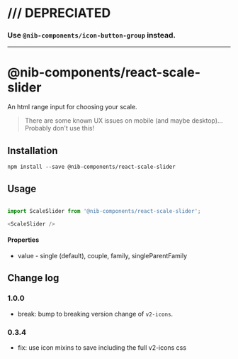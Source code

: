 # /// DEPRECIATED 
### Use `@nib-components/icon-button-group` instead.

---

# @nib-components/react-scale-slider

An html range input for choosing your scale.

> There are some known UX issues on mobile (and maybe desktop)... Probably don't use this!

## Installation

    npm install --save @nib-components/react-scale-slider

## Usage

```javascript

import ScaleSlider from '@nib-components/react-scale-slider';

<ScaleSlider />

```

#### Properties

- value - single (default), couple, family, singleParentFamily

## Change log

### 1.0.0

- break: bump to breaking version change of `v2-icons`.

### 0.3.4

- fix: use icon mixins to save including the full v2-icons css
